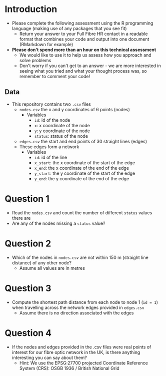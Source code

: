 # Introduction
* Please complete the following assessment using the R programming language (making use of any packages that you see fit)
    * Return your answer to your Full Fibre HR contact in a readable format that combines your code and output into one document (RMarkdown for example)
* **Please don't spend more than an hour on this technical assessment**
    * We would like to use it to help us assess how you approach and solve problems
    * Don't worry if you can't get to an answer - we are more interested in seeing what you tried and what your thought process was, so remember to comment your code!

## Data
* This repository contains two `.csv` files
    * `nodes.csv` the x and y coordinates of 6 points (nodes)
        * Variables
            * `id`: id of the node
            * `x`: x coordinate of the node
            * `y`: y coordinate of the node
            * `status`: status of the node
    * `edges.csv` the start and end points of 30 straight lines (edges)
    * These edges form a network
        * Variables
            * `id`: id of the line
            * `x_start`: the x coordinate of the start of the edge
            * `x_end`: the x coordinate of the end of the edge
            * `y_start`: the y coordinate of the start of the edge
            * `y_end`: the y coordinate of the end of the edge

# Question 1
* Read the `nodes.csv` and count the number of different `status` values there are
* Are any of the nodes missing a `status` value?

# Question 2
* Which of the nodes in `nodes.csv` are not within 150 m (straight line distance) of any other node?
    * Assume all values are in metres

# Question 3 
* Compute the shortest path distance from each node to node 1 (`id = 1`) when travelling across the network edges provided in `edges.csv`
    * Assume there is no direction associated with the edges

# Question 4 
* If the nodes and edges provided in the .csv files were real points of interest for our fibre optic network in the UK, is there anything interesting you can say about them? 
    * Hint: We use the EPSG:27700 projected Coordinate Reference System (CRS): OSGB 1936 / British National Grid
